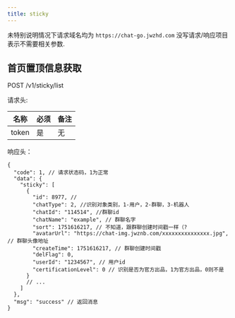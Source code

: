 ```yaml
---
title: sticky
---
```


未特别说明情况下请求域名均为 `https://chat-go.jwzhd.com`
没写请求/响应项目表示不需要相关参数.  

## 首页置顶信息获取

POST /v1/sticky/list

请求头:  

|名称|必须|备注|
|-----|-----|-----|
|token|是|无|

响应头：

```JSONC
{
  "code": 1, // 请求状态码，1为正常
  "data": {
    "sticky": [
      {
        "id": 8977, // 
        "chatType": 2, //识别对象类别，1-用户，2-群聊，3-机器人
        "chatId": "114514", //群聊id
        "chatName": "example", // 群聊名字
        "sort": 1751616217, // 不知道，跟群聊创建时间戳一样（?
        "avatarUrl": "https://chat-img.jwznb.com/xxxxxxxxxxxxxxx.jpg", // 群聊头像地址
        "createTime": 1751616217, // 群聊创建时间戳
        "delFlag": 0,
        "userId": "1234567", // 用户id
        "certificationLevel": 0 // 识别是否为官方出品，1为官方出品，0则不是
      }
      // ...
    ]
  },
  "msg": "success" // 返回消息
}
```
